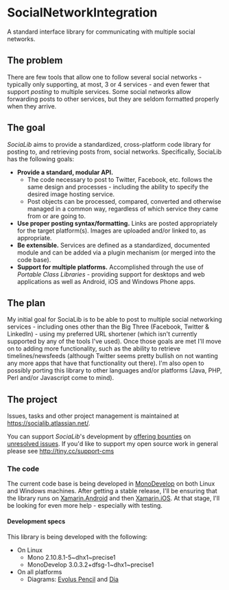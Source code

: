 SocialNetworkIntegration
========================

A standard interface library for communicating with multiple social networks.

## The problem

There are few tools that allow one to follow several social networks - typically
only supporting, at most, 3 or 4 services - and even fewer that support _posting_
to multiple services. Some social networks allow forwarding posts to other services,
but they are seldom formatted properly when they arrive.

## The goal

_SociaLib_ aims to provide a standardized, cross-platform code library for posting to,
and retrieving posts from, social networks. Specifically, SociaLib has the following
goals:

* **Provide a standard, modular API.**
    * The code necessary to post to Twitter, Facebook, etc. follows the same design
      and processes - including the ability to specify the desired image hosting
      service.
    * Post objects can be processed, compared, converted and otherwise managed in a
      common way, regardless of which service they came from or are going to.
* **Use proper posting syntax/formatting.** Links are posted appropriately for the
  target platform(s). Images are uploaded and/or linked to, as appropriate.
* **Be extensible.** Services are defined as a standardized, documented module and can
  be added via a plugin mechanism (or merged into the code base).
* **Support for multiple platforms.** Accomplished through the use of _Portable
  Class Libraries_ - providing support for desktops and web applications as well as
  Android, iOS and Windows Phone apps.

## The plan

My initial goal for SociaLib is to be able to post to multiple social networking services - including
ones other than the Big Three (Facebook, Twitter & LinkedIn) - using my preferred URL shortener (which
isn't currently supported by any of the tools I've used). Once those goals are met I'll move on to
adding more functionality, such as the ability to retrieve timelines/newsfeeds (although
Twitter seems pretty bullish on not wanting any more apps that have that functionality out there). I'm
also open to possibly porting this library to other languages and/or platforms (Java, PHP, Perl
and/or Javascript come to mind).

## The project

Issues, tasks and other project management is maintained at https://socialib.atlassian.net/.

You can support _SociaLib_'s development by [offering
bounties](https://www.bountysource.com/trackers/1731649-socialib) on [unresolved
issues](https://socialib.atlassian.net/issues/?filter=10100). If you'd like to support my
open source work in general please see http://tiny.cc/support-cms

### The code

The current code base is being developed in [MonoDevelop](http://monodevelop.com/) on both Linux and
Windows machines. After getting a stable release, I'll be ensuring that the library runs on
[Xamarin.Android](http://xamarin.com/monoforandroid) and then [Xamarin.iOS](http://xamarin.com/monotouch).
At that stage, I'll be looking for even more help - especially with testing.

#### Development specs

This library is being developed with the following:

* On Linux
    * Mono 2.10.8.1-5~dhx1~precise1
    * MonoDevelop 3.0.3.2+dfsg-1~dhx1~precise1
* On all platforms
    * Diagrams: [Evolus Pencil](http://pencil.evolus.vn/) and [Dia](http://dia-installer.de/index.html.en)
    
